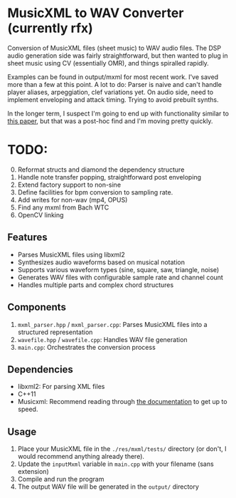 # MusicXML to WAV Converter (currently rfx)

Conversion of MusicXML files (sheet music) to WAV audio files. The DSP audio generation side was fairly straightforward, but then wanted to plug in sheet music using CV (essentially OMR), and things spiralled rapidly.

Examples can be found in output/mxml for most recent work. I've saved more than a few at this point.
A lot to do: Parser is naive and can't handle player aliases, arpeggiation, clef variations yet. On audio side, need to implement enveloping and attack timing. Trying to avoid prebuilt synths.

In the longer term, I suspect I'm going to end up with functionality similar to [this paper](https://firebasestorage.googleapis.com/v0/b/afika-nyati-website.appspot.com/o/design%2Fcadencv%2Fcadencv_afika_nyati.pdf?alt=media&token=a5aa2413-32c0-4bc7-8222-06342b822096), but that was a post-hoc find and I'm moving pretty quickly.


# TODO:
0) Reformat structs and diamond the dependency structure
1) Handle note transfer popping, straightforward post enveloping
3) Extend factory support to non-sine
7) Define facilities for bpm conversion to sampling rate.
8) Add writes for non-wav (mp4, OPUS)
9) Find any mxml from Bach WTC
10) OpenCV linking

## Features

- Parses MusicXML files using libxml2
- Synthesizes audio waveforms based on musical notation
- Supports various waveform types (sine, square, saw, triangle, noise)
- Generates WAV files with configurable sample rate and channel count
- Handles multiple parts and complex chord structures

## Components

1. `mxml_parser.hpp` / `mxml_parser.cpp`: Parses MusicXML files into a structured representation
2. `wavefile.hpp` / `wavefile.cpp`: Handles WAV file generation
3. `main.cpp`: Orchestrates the conversion process

## Dependencies

- libxml2: For parsing XML files
- C++11 
- Musicxml: Recommend reading through [the documentation](https://www.musicxml.com/for-developers/) to get up to speed.

## Usage

1. Place your MusicXML file in the `./res/mxml/tests/` directory (or don't, I would recommend anything already there).
2. Update the `inputMxml` variable in `main.cpp` with your filename (sans extension)
3. Compile and run the program
4. The output WAV file will be generated in the `output/` directory
